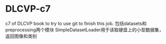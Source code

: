 # DLCVP-c7
c7 of DLCVP book
to try to use git to finish this job.
包括datasets和preprocessing两个模块
SimpleDatasetLoader用于读取硬盘上的小型数据集，返回图像和类别

